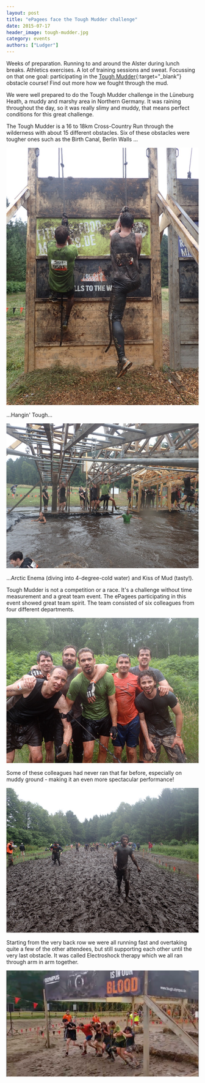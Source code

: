 ```yaml
---
layout: post
title: "ePagees face the Tough Mudder challenge"
date: 2015-07-17
header_image: tough-mudder.jpg
category: events
authors: ["Ludger"]
---
```


Weeks of preparation.
Running to and around the Alster during lunch breaks.
Athletics exercises. A lot of training sessions and sweat.
Focussing on that one goal: participating in the [Tough Mudder](https://toughmudder.com/){:target="_blank"} obstacle course!
Find out more how we fought through the mud.

We were well prepared to do the Tough Mudder challenge in the Lüneburg Heath, a muddy and marshy area in Northern Germany.
It was raining throughout the day, so it was really slimy and muddy, that means perfect conditions for this great challenge.

The Tough Mudder is a 16 to 18km Cross-Country Run through the wilderness with about 15 different obstacles.
Six of these obstacles were tougher ones such as the Birth Canal, Berlin Walls ...

![](/assets/img/pages/blog/images/blog-tough-mudder-5.jpg)

...Hangin' Tough...

![](/assets/img/pages/blog/images/blog-tough-mudder-1.jpg)

...Arctic Enema (diving into 4-degree-cold water) and Kiss of Mud (tasty!).

Tough Mudder is not a competition or a race. It's a challenge without time measurement and a great team event.
The ePagees participating in this event showed great team spirit.
The team consisted of six colleagues from four different departments.

![](/assets/img/pages/blog/images/blog-tough-mudder-2.jpg)

Some of these colleagues had never ran that far before, especially on muddy ground - making it an even more spectacular performance!

![](/assets/img/pages/blog/images/blog-tough-mudder-4.jpg)

Starting from the very back row we were all running fast and overtaking quite a few of the other attendees, but still supporting each other until the very last obstacle.
It was called Electroshock therapy which we all ran through arm in arm together.

![](/assets/img/pages/blog/images/blog-tough-mudder-3.jpg)
